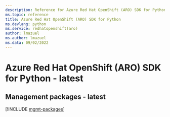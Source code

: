 ```yaml
---
description: Reference for Azure Red Hat OpenShift (ARO) SDK for Python
ms.topic: reference
title: Azure Red Hat OpenShift (ARO) SDK for Python
ms.devlang: python
ms.service: redhatopenshift(aro)
author: lmazuel
ms.author: lmazuel
ms.data: 09/02/2022
---
```

# Azure Red Hat OpenShift (ARO) SDK for Python - latest

## Management packages - latest
[!INCLUDE [mgmt-packages](red-hat-openshift-(aro)-mgmt-index.md)]